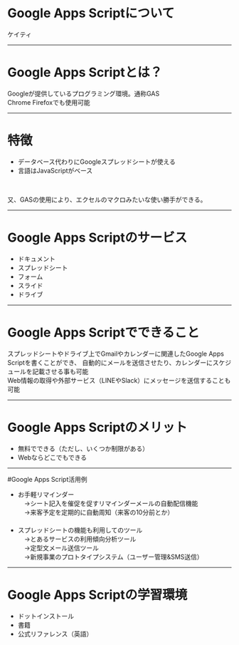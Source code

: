 # Google Apps Scriptについて
ケイティ

---

# Google Apps Scriptとは？

Googleが提供しているプログラミング環境。通称GAS<br>
Chrome Firefoxでも使用可能

---

# 特徴

- データベース代わりにGoogleスプレッドシートが使える<br>
- 言語はJavaScriptがベース<br>
<br>

又、GASの使用により、エクセルのマクロみたいな使い勝手ができる。

---

# Google Apps Scriptのサービス
- ドキュメント
- スプレッドシート<br>
- フォーム<br>
- スライド<br>
- ドライブ<br>

---

# Google Apps Scriptでできること

スプレッドシートやドライブ上でGmailやカレンダーに関連したGoogle Apps Scriptを書くことができ、
自動的にメールを送信させたり、カレンダーにスケジュールを記載させる事も可能<br>
Web情報の取得や外部サービス（LINEやSlack）にメッセージを送信することも可能

---

# Google Apps Scriptのメリット
- 無料でできる（ただし、いくつか制限がある）<br>
- Webならどこでもできる

---

#Google Apps Script活用例

- お手軽リマインダー<br>
　→シート記入を催促を促すリマインダーメールの自動配信機能<br>
　→来客予定を定期的に自動周知（来客の10分前とか）<br>
　
- スプレッドシートの機能も利用してのツール<br>
　→とあるサービスの利用傾向分析ツール<br>
　→定型文メール送信ツール<br>
　→新規事業のプロトタイプシステム（ユーザー管理&SMS送信）

---
# Google Apps Scriptの学習環境
- ドットインストール
- 書籍
- 公式リファレンス（英語）
